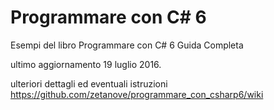 # Programmare con C# 6
Esempi del libro Programmare con C# 6 Guida Completa



ultimo aggiornamento 19 luglio 2016.



ulteriori dettagli ed eventuali istruzioni
https://github.com/zetanove/programmare_con_csharp6/wiki
